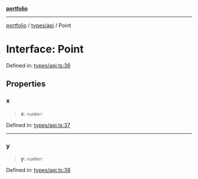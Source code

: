[**portfolio**](../../../README.md)

***

[portfolio](../../../modules.md) / [types/api](../README.md) / Point

# Interface: Point

Defined in: [types/api.ts:36](https://github.com/tnorlund/Portfolio/blob/05576fb8cc2152f8cfda7563bbc96c1eb86988c4/portfolio/types/api.ts#L36)

## Properties

### x

> **x**: `number`

Defined in: [types/api.ts:37](https://github.com/tnorlund/Portfolio/blob/05576fb8cc2152f8cfda7563bbc96c1eb86988c4/portfolio/types/api.ts#L37)

***

### y

> **y**: `number`

Defined in: [types/api.ts:38](https://github.com/tnorlund/Portfolio/blob/05576fb8cc2152f8cfda7563bbc96c1eb86988c4/portfolio/types/api.ts#L38)
